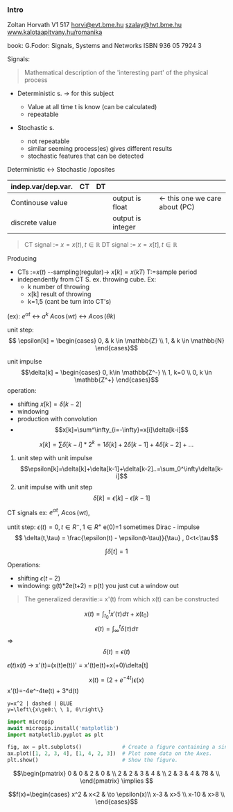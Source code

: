 ### Intro
Zoltan Horvath
V1 517
horvi@evt.bme.hu
szalay@hvt.bme.hu
www.kalotaapitvany.hu/romanika

book:
G.Fodor: Signals, Systems and Networks ISBN 936 05 7924 3

Signals:

> Mathematical description of the 'interesting part' of the physical process

- Deterministic s.   -> for this subject
	- Value at all time t is know (can be calculated)
	- repeatable

- Stochastic s.
	- not repeatable
	- similar seeming process(es) gives different results
	- stochastic features that can be detected

Deterministic <-> Stochastic  /oposites

| indep.var/dep.var. | CT  | DT  |                   |                                |
| ------------------ | --- | --- | ----------------- | ------------------------------ |
| Continouse value   |     |     | output is float   | <- this one we care about (PC) |
| discrete value     |     |     | output is integer |                                |

> CT signal  :=  $x=x(t), t\in \mathbb{R}$
> DT signal := $x=x[t], t\in \mathbb{R}$

Producing 
-  CTs :=$x(t)$ --sampling(regular)-> $x[k] = x(kT)$ T:=sample period
-  independently from CT S. ex. throwing cube. Ex:
	- k number of throwing
	- x[k] result of throwing
	- k=1,5 (cant be turn into CT's)


(ex):
	$e^{\alpha t}$ <-> $a^k$
	$A\cos(wt)$ <-> $A\cos(\theta k)$

unit step:
$$ \epsilon[k] =
\begin{cases} 
0, & k \in \mathbb{Z} \\
1, & k \in \mathbb{N}
\end{cases}$$

 unit impulse 
 $$\delta[k] = \begin{cases}
 0, k\in \mathbb{Z^-} \\
 1, k=0 \\
 0, k \in \mathbb{Z^+}
 \end{cases}$$
 operation:
  - shifting $x[k]=\delta[k-2]$
  - windowing
  - production with convolution
  - $$x[k]=\sum^\infty_{i=-\infty}=x[i]\delta[k-i]$$
  
  $$x[k]=\sum\delta[k-i]*2^k=1\delta[k]+2\delta[k-1]+4\delta[k-2]+...$$

1.  unit step with unit impulse
	$$\epsilon[k]=\delta[k]+\delta[k-1]+\delta[k-2]..=\sum_0^\infty\delta[k-i]$$
3. unit impulse with unit step
	$$\delta[k]=\epsilon[k]-\epsilon[k-1]$$


CT signals
ex: $e^{\alpha t}$,  $A\cos(wt)$,

untit step: $\epsilon(t)=0, t \in R^-, 1 \in R^+$  e(0)=1 sometimes
Dirac - impulse $$ \delta(t,\tau) = \frac{\epsilon(t) - \epsilon(t-\tau)}{\tau} , 0<t<\tau$$

$$\int \delta[t]=1$$

Operations:
 - shifting  $\epsilon(t-2)$
 - windowing:  g(t)*2e(t+2) = p(t) you just cut  a window out


>  The generalized deravitie:= x'(t) from which x(t) can be constructed

$$x(t)=\int_{t_0}^t x'(\tau)d\tau + x(t_0)$$$$\epsilon(t)= \int_{\infty}^t\delta(\tau)d\tau$$ => $$ \delta(t)=\epsilon(t)$$

$\epsilon(t)x(t)$ -> x'(t)=(x(t)e(t))' = x'(t)e(t)+x(+0)\delta[t]

$$x(t) = (2+e^{-4t})\epsilon(x)$$
x'(t)=-4e^-4te(t) + 3*d(t)

```desmos-graph
y=x^2 | dashed | BLUE
y=\left\{x\ge0:\ \ 1, 0\right\}
```


```python
import micropip
await micropip.install('matplotlib')
import matplotlib.pyplot as plt

fig, ax = plt.subplots()             # Create a figure containing a single Axes.
ax.plot([1, 2, 3, 4], [1, 4, 2, 3])  # Plot some data on the Axes.
plt.show()                           # Show the figure.
```

$$\begin{pmatrix}
0 & 0 & 2 & 0 &  \\
2 & 2  & 3 & 4 &   \\
2  & 3 & 4 & 78 &  \\
\end{pmatrix} \implies $$

$$f(x)=\begin{cases}
x^2  & x<2 & \to \epsilon(x)\\
x-3 & x>5  \\
x-10 & x>8  \\
\end{cases}$$